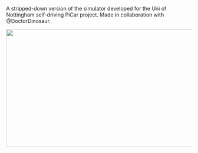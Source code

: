 A stripped-down version of the simulator developed for the Uni of Nottingham self-driving PiCar project. Made in collaboration with @DoctorDinosaur.

<img src="https://github.com/jckpn/picar_sim/assets/14837124/ed9881c9-c938-412e-88e2-7bfd9418f02a" style="width: 550px; height: 320px;">
